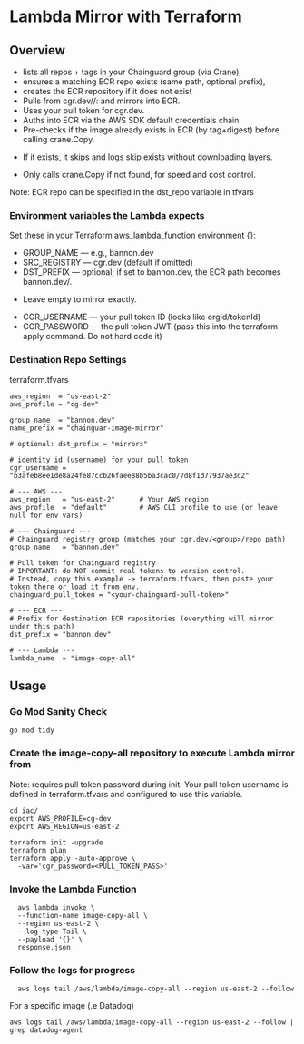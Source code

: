 # Lambda Mirror with Terraform

## Overview

* lists all repos + tags in your Chainguard group (via Crane),
* ensures a matching ECR repo exists (same path, optional prefix),
* creates the ECR repository if it does not exist
* Pulls from cgr.dev/<namespace>/<repo>:<tag> and mirrors into ECR.
* Uses your pull token for cgr.dev.
* Auths into ECR via the AWS SDK default credentials chain.
* Pre-checks if the image already exists in ECR (by tag+digest) before calling crane.Copy.
- If it exists, it skips and logs skip exists without downloading layers.
* Only calls crane.Copy if not found, for speed and cost control.

Note: ECR repo can be specified in the dst_repo variable in tfvars

### Environment variables the Lambda expects

Set these in your Terraform aws_lambda_function environment {}:

* GROUP_NAME — e.g., bannon.dev
* SRC_REGISTRY — cgr.dev (default if omitted)
* DST_PREFIX — optional; if set to bannon.dev, the ECR path becomes bannon.dev/<repo>. 
- Leave empty to mirror exactly.

* CGR_USERNAME — your pull token ID (looks like orgId/tokenId)
* CGR_PASSWORD — the pull token JWT (pass this into the terraform apply command. Do not hard code it)

### Destination Repo Settings 

terraform.tfvars
```
aws_region  = "us-east-2"
aws_profile = "cg-dev"

group_name  = "bannon.dev"
name_prefix = "chainguar-image-mirror"

# optional: dst_prefix = "mirrors"

# identity id (username) for your pull token
cgr_username = "b3afeb8ee1de8a24fe87ccb26faee88b5ba3cac0/7d8f1d77937ae3d2"

# --- AWS ---
aws_region   = "us-east-2"      # Your AWS region
aws_profile  = "default"        # AWS CLI profile to use (or leave null for env vars)

# --- Chainguard ---
# Chainguard registry group (matches your cgr.dev/<group>/repo path)
group_name   = "bannon.dev"

# Pull token for Chainguard registry
# IMPORTANT: do NOT commit real tokens to version control.
# Instead, copy this example -> terraform.tfvars, then paste your token there or load it from env.
chainguard_pull_token = "<your-chainguard-pull-token>"

# --- ECR ---
# Prefix for destination ECR repositories (everything will mirror under this path)
dst_prefix = "bannon.dev"

# --- Lambda ---
lambda_name  = "image-copy-all"
```

## Usage

### Go Mod Sanity Check

```
go mod tidy
```
### Create the image-copy-all repository to execute Lambda mirror from

Note: requires pull token password during init. Your pull token username is defined in terraform.tfvars and configured to use this variable. 

```
cd iac/
export AWS_PROFILE=cg-dev
export AWS_REGION=us-east-2

terraform init -upgrade
terraform plan
terraform apply -auto-approve \
  -var='cgr_password=<PULL_TOKEN_PASS>'
```

### Invoke the Lambda Function

```
  aws lambda invoke \
  --function-name image-copy-all \
  --region us-east-2 \
  --log-type Tail \
  --payload '{}' \
  response.json
```

### Follow the logs for progress 

```
  aws logs tail /aws/lambda/image-copy-all --region us-east-2 --follow
```

For a specific image (.e Datadog)

```
aws logs tail /aws/lambda/image-copy-all --region us-east-2 --follow | grep datadog-agent
```